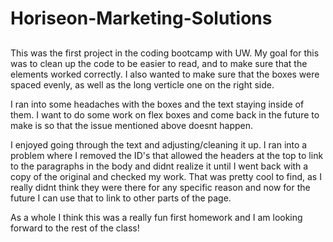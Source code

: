 # Horiseon-Marketing-Solutions

## 
This was the first project in the coding bootcamp with UW. My goal for this was to clean up the code to be easier to read, and to make sure that the elements worked correctly. I also wanted to make sure that the boxes were spaced evenly, as well as the long verticle one on the right side.

I ran into some headaches with the boxes and the text staying inside of them. I want to do some work on flex boxes and come back in the future to make is so that the issue mentioned above doesnt happen.

I enjoyed going through the text and adjusting/cleaning it up. I ran into a problem where I removed the ID's that allowed the headers at the top to link to the paragraphs in the body and didnt realize it until I went back with a copy of the original and checked my work. That was pretty cool to find, as I really didnt think they were there for any specific reason and now for the future I can use that to link to other parts of the page.

As a whole I think this was a really fun first homework and I am looking forward to the rest of the class!